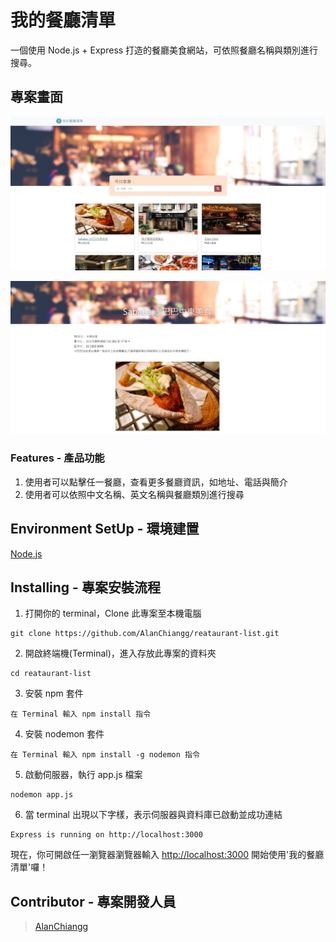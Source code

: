 # 我的餐廳清單


一個使用 Node.js + Express 打造的餐廳美食網站，可依照餐廳名稱與類別進行搜尋。

## 專案畫面

![image](https://github.com/AlanChiangg/reataurant-list/blob/main/public/image/homepage.jpg)

![image](https://github.com/AlanChiangg/reataurant-list/blob/main/public/image/info.jpg)

### Features - 產品功能

1. 使用者可以點擊任一餐廳，查看更多餐廳資訊，如地址、電話與簡介
2. 使用者可以依照中文名稱、英文名稱與餐廳類別進行搜尋

## Environment SetUp - 環境建置

[Node.js](https://nodejs.org/en/)

## Installing - 專案安裝流程

1. 打開你的 terminal，Clone 此專案至本機電腦

```
git clone https://github.com/AlanChiangg/reataurant-list.git
```

2. 開啟終端機(Terminal)，進入存放此專案的資料夾

```
cd reataurant-list
```

3. 安裝 npm 套件

```
在 Terminal 輸入 npm install 指令
```

4. 安裝 nodemon 套件

```
在 Terminal 輸入 npm install -g nodemon 指令
```

5. 啟動伺服器，執行 app.js 檔案

```
nodemon app.js
```

6. 當 terminal 出現以下字樣，表示伺服器與資料庫已啟動並成功連結

```
Express is running on http://localhost:3000
```

現在，你可開啟任一瀏覽器瀏覽器輸入 [http://localhost:3000](http://localhost:3000) 開始使用'我的餐廳清單'囉！

## Contributor - 專案開發人員

> [AlanChiangg](https://github.com/AlanChiangg)